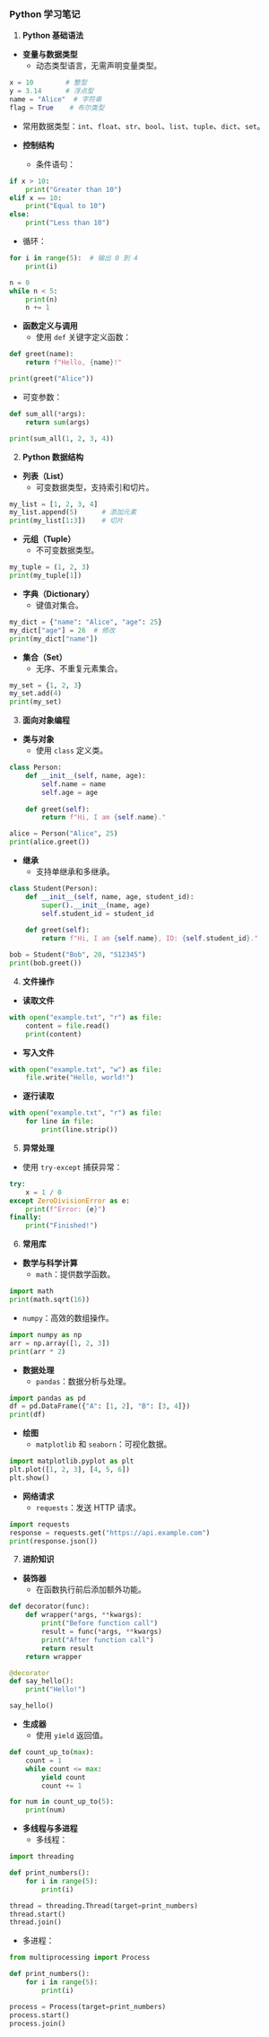 

### Python 学习笔记 
1. **Python 基础语法**  
- **变量与数据类型**  
  - 动态类型语言，无需声明变量类型。

```python
x = 10        # 整型
y = 3.14      # 浮点型
name = "Alice"  # 字符串
flag = True    # 布尔类型
```
 
  - 常用数据类型：`int`、`float`、`str`、`bool`、`list`、`tuple`、`dict`、`set`。
 
- **控制结构**  
  - 条件语句：

```python
if x > 10:
    print("Greater than 10")
elif x == 10:
    print("Equal to 10")
else:
    print("Less than 10")
```
 
  - 循环：

```python
for i in range(5):  # 输出 0 到 4
    print(i)

n = 0
while n < 5:
    print(n)
    n += 1
```
 
- **函数定义与调用**  
  - 使用 `def` 关键字定义函数：

```python
def greet(name):
    return f"Hello, {name}!"

print(greet("Alice"))
```
 
  - 可变参数：

```python
def sum_all(*args):
    return sum(args)

print(sum_all(1, 2, 3, 4))
```
2. **Python 数据结构**  
- **列表（List）**  
  - 可变数据类型，支持索引和切片。

```python
my_list = [1, 2, 3, 4]
my_list.append(5)      # 添加元素
print(my_list[1:3])    # 切片
```
 
- **元组（Tuple）**  
  - 不可变数据类型。

```python
my_tuple = (1, 2, 3)
print(my_tuple[1])
```
 
- **字典（Dictionary）**  
  - 键值对集合。

```python
my_dict = {"name": "Alice", "age": 25}
my_dict["age"] = 26  # 修改
print(my_dict["name"])
```
 
- **集合（Set）**  
  - 无序、不重复元素集合。

```python
my_set = {1, 2, 3}
my_set.add(4)
print(my_set)
```
3. **面向对象编程**  
- **类与对象**  
  - 使用 `class` 定义类。

```python
class Person:
    def __init__(self, name, age):
        self.name = name
        self.age = age
    
    def greet(self):
        return f"Hi, I am {self.name}."

alice = Person("Alice", 25)
print(alice.greet())
```
 
- **继承**  
  - 支持单继承和多继承。

```python
class Student(Person):
    def __init__(self, name, age, student_id):
        super().__init__(name, age)
        self.student_id = student_id
    
    def greet(self):
        return f"Hi, I am {self.name}, ID: {self.student_id}."

bob = Student("Bob", 20, "S12345")
print(bob.greet())
```
4. **文件操作**  
- **读取文件** 

```python
with open("example.txt", "r") as file:
    content = file.read()
    print(content)
```
 
- **写入文件** 

```python
with open("example.txt", "w") as file:
    file.write("Hello, world!")
```
 
- **逐行读取** 

```python
with open("example.txt", "r") as file:
    for line in file:
        print(line.strip())
```
5. **异常处理**  
- 使用 `try-except` 捕获异常：

```python
try:
    x = 1 / 0
except ZeroDivisionError as e:
    print(f"Error: {e}")
finally:
    print("Finished!")
```
6. **常用库**  
- **数学与科学计算**  
  - `math`：提供数学函数。

```python
import math
print(math.sqrt(16))
```
 
  - `numpy`：高效的数组操作。

```python
import numpy as np
arr = np.array([1, 2, 3])
print(arr * 2)
```
 
- **数据处理**  
  - `pandas`：数据分析与处理。

```python
import pandas as pd
df = pd.DataFrame({"A": [1, 2], "B": [3, 4]})
print(df)
```
 
- **绘图**  
  - `matplotlib` 和 `seaborn`：可视化数据。

```python
import matplotlib.pyplot as plt
plt.plot([1, 2, 3], [4, 5, 6])
plt.show()
```
 
- **网络请求**  
  - `requests`：发送 HTTP 请求。

```python
import requests
response = requests.get("https://api.example.com")
print(response.json())
```
7. **进阶知识**  
- **装饰器**  
  - 在函数执行前后添加额外功能。

```python
def decorator(func):
    def wrapper(*args, **kwargs):
        print("Before function call")
        result = func(*args, **kwargs)
        print("After function call")
        return result
    return wrapper

@decorator
def say_hello():
    print("Hello!")

say_hello()
```
 
- **生成器**  
  - 使用 `yield` 返回值。

```python
def count_up_to(max):
    count = 1
    while count <= max:
        yield count
        count += 1

for num in count_up_to(5):
    print(num)
```
 
- **多线程与多进程**  
  - 多线程：


```python
import threading

def print_numbers():
    for i in range(5):
        print(i)

thread = threading.Thread(target=print_numbers)
thread.start()
thread.join()
```
 
  - 多进程：


```python
from multiprocessing import Process

def print_numbers():
    for i in range(5):
        print(i)

process = Process(target=print_numbers)
process.start()
process.join()
```


